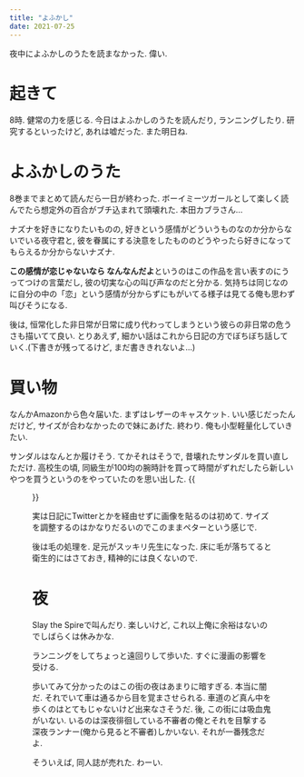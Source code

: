 ```yaml
---
title: "よふかし"
date: 2021-07-25
---
```

夜中によふかしのうたを読まなかった. 偉い.
# 起きて
8時. 健常の力を感じる. 今日はよふかしのうたを読んだり, ランニングしたり. 研究するといったけど, あれは嘘だった. また明日ね.

# よふかしのうた
8巻までまとめて読んだら一日が終わった. ボーイミーツガールとして楽しく読んでたら想定外の百合がブチ込まれて頭壊れた. 本田カブラさん...

ナズナを好きになりたいものの, 好きという感情がどういうものなのか分からないでいる夜守君と, 彼を眷属にする決意をしたもののどうやったら好きになってもらえるか分からないナズナ.

**この感情が恋じゃないなら なんなんだよ**というのはこの作品を言い表すのにうってつけの言葉だし, 彼の切実な心の叫び声なのだと分かる.
気持ちは同じなのに自分の中の「恋」という感情が分からずにもがいてる様子は見てる俺も思わず叫びそうになる.

後は, 恒常化した非日常が日常に成り代わってしまうという彼らの非日常の危うさも描いてて良い. とりあえず, 細かい話はこれから日記の方でぼちぼち話していく.(下書きが残ってるけど, まだ書ききれないよ...)
<!--
よふかしのうたで良いなと思うのは二人の感情の間に作為的な冗長性がないことだ.(僕はそんなふうに感じた.) 依然, 高橋留美子先生がこんなことを言ってた.

>「私の感覚ですが、漫画において主人公とヒロインが互いに『好き』と言ってしまうとその瞬間、彼らの物語が終わってしまう印象があります。
>ですから、大切なのは"言葉にしない事"です。
>そうすると2人はすれ違い、勘違いをすると思います。
>『目の前の相手が自分をどう思っているかわからない』
>そんな時、たまに好きなのかなと思わせる出来事があるとたまらなく嬉しいですよね」
たしかにそのとおりで二者間の人間模様を見て楽しむ(文字にするとなかなか最悪だな)過程が面白くて, 
-->

# 買い物
なんかAmazonから色々届いた. まずはレザーのキャスケット. いい感じだったんだけど, サイズが合わなかったので妹にあげた. 終わり.
俺も小型軽量化していきたい.

サンダルはなんとか履けそう. てかそれはそうで, 昔壊れたサンダルを買い直しただけ. 高校生の頃, 同級生が100均の腕時計を買って時間がずれだしたら新しいやつを買うというのをやっていたのを思い出した. 
{{<figure src="/media/2021-07-25-sandals.jpeg" alt="sandals">}}

実は日記にTwitterとかを経由せずに画像を貼るのは初めて. サイズを調整するのはかなりだるいのでこのままペターという感じで.

後は毛の処理を. 足元がスッキリ先生になった. 床に毛が落ちてると衛生的にはさておき, 精神的には良くないので.
# 夜
Slay the Spireで叫んだり. 楽しいけど, これ以上俺に余裕はないのでしばらくは休みかな.

ランニングをしてちょっと遠回りして歩いた. すぐに漫画の影響を受ける.

歩いてみて分かったのはこの街の夜はあまりに暗すぎる. 本当に闇だ. それでいて車は通るから目を覚まさせられる. 車道のど真ん中を歩くのはとてもじゃないけど出来なさそうだ. 後, この街には吸血鬼がいない. いるのは深夜徘徊している不審者の俺とそれを目撃する深夜ランナー(俺から見ると不審者)しかいない. それが一番残念だよ.

そういえば, 同人誌が売れた. わーい.